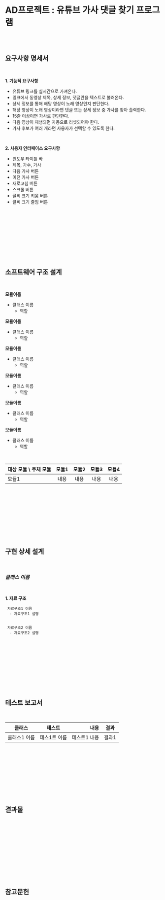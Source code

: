 AD프로젝트 : 유튜브 가사 댓글 찾기 프로그램
====================================
<br><br>
## 요구사항 명세서
<br>

**1. 기능적 요구사항**  

  - 유튜브 링크를 실시간으로 가져온다.
  - 링크에서 동영상 제목, 상세 정보, 댓글란을 텍스트로 불러온다.
  - 상세 정보를 통해 해당 영상이 노래 영상인지 판단한다.
  - 해당 영상이 노래 영상이라면 댓글 또는 상세 정보 중 가사를 찾아 출력한다.
  - 15줄 이상이면 가사로 판단한다.
  - 다음 영상이 재생되면 자동으로 리셋되어야 한다.
  - 가사 후보가 여러 개라면 사용자가 선택할 수 있도록 한다.
  
<br>

**2. 사용자 인터페이스 요구사항**
  - 윈도우 타이틀 바
  - 제목, 가수, 가사
  - 다음 가사 버튼
  - 이전 가사 버튼
  - 새로고침 버튼
  - 스크롤 버튼
  - 글씨 크기 키움 버튼
  - 글씨 크기 줄임 버튼
 
 <br><br><br>
 ------------------------------------------------
 <br><br><br>
 
## 소프트웨어 구조 설계
<br>

**모듈이름**
  - 클래스 이름
    - 역할
    
**모듈이름**
  - 클래스 이름
    - 역할
   
**모듈이름**
  - 클래스 이름
    - 역할
    
**모듈이름**
  - 클래스 이름
    - 역할
    
**모듈이름**
  - 클래스 이름
    - 역할
   
**모듈이름**
  - 클래스 이름
    - 역할

<br>

| 대상 모듈 \ 주체 모듈| 모듈1 | 모듈2 | 모듈3 | 모듈4 |
|---|:---:|:---:|:---:|:---:|
| 모듈1 | 내용 | 내용 | 내용 | 내용 |

<br><br><br>
--------------------------------------------
<br><br><br>

## 구현 상세 설계
<br>

### *클래스 이름*
<br>

**1. 자료 구조**

     자료구조1 이름
      - 자료구조1 설명
      
      
     자료구조2 이름
      - 자료구조2 설명
    
<br><br><br>
------------------------------------------
<br><br><br>

## 테스트 보고서  
<br>

| 클래스 | 테스트 | 내용 | 결과 |
|---|:---:|---:|:---:|
| 클래스1 이름 | 테스1트 이름 | 테스트1 내용 | 결과1 |

<br><br><br>
-----------------------------------------
<br><br><br>

## 결과물
<br>


<br><br><br>
----------------------------------------
<br><br><br>

## 참고문헌
<br>
